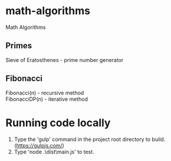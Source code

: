 # math-algorithms
Math Algorithms

## Primes
Sieve of Eratosthenes - prime number generator

## Fibonacci
Fibonacci(n) - recursive method  
FibonacciDP(n) - iterative method  

# Running code locally
1. Type the 'gulp' command in the project root directory to build. (https://gulpjs.com/)
2. Type 'node .\dist\main.js' to test.